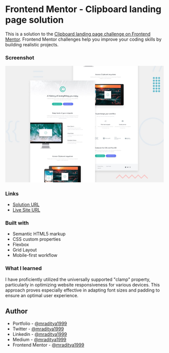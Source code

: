 # Frontend Mentor - Clipboard landing page solution

This is a solution to the [Clipboard landing page challenge on Frontend Mentor](https://www.frontendmentor.io/challenges/clipboard-landing-page-5cc9bccd6c4c91111378ecb9). Frontend Mentor challenges help you improve your coding skills by building realistic projects.

### Screenshot

[![Design preview for the Clipboard landing page coding challenge](./design/desktop-preview.jpg)](https://fm-19-clipboard-landing-page.netlify.app)

### Links

- [Solution URL](https://www.frontendmentor.io/solutions/responsive-clipboard-landing-page-qYQuXn9ciF)
- [Live Site URL](https://fm-19-clipboard-landing-page.netlify.app)

### Built with

- Semantic HTML5 markup
- CSS custom properties
- Flexbox
- Grid Layout
- Mobile-first workflow

### What I learned

I have proficiently utilized the universally supported "clamp" property, particularly in optimizing website responsiveness for various devices. This approach proves especially effective in adapting font sizes and padding to ensure an optimal user experience.

## Author

- Portfolio - [@mraditya1999](https://adityayadav-dev.netlify.app/)
- Twitter - [@mraditya1999](https://twitter.com/mraditya1999)
- Linkedin - [@mraditya1999](https://www.linkedin.com/in/mraditya1999/)
- Medium - [@mraditya1999](https://medium.com/@mraditya1999)
- Frontend Mentor - [@mraditya1999](https://www.frontendmentor.io/profile/Aditya-oss-creator)
